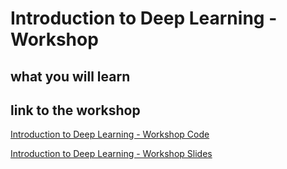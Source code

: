 # Introduction to Deep Learning - Workshop



## what you will learn

## link to the workshop

[Introduction to Deep Learning - Workshop Code](https://colab.research.google.com/github/TheAIDojo/Workshops/blob/main/Introduction_to_Deep_Learning/Introduction_to_Deep_Learning.ipynb)

[Introduction to Deep Learning - Workshop Slides](https://aidojo-my.sharepoint.com/:p:/g/personal/muntadher_aidojo_co/EeqGYILzZaZKpGc2gM7wiY0BcE5r_HFaskkdAKxVDRCfGg?e=c38kfe)





